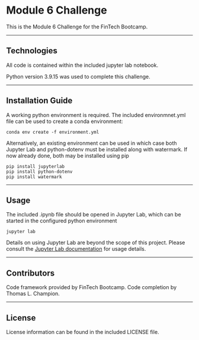 # Module 6 Challenge

This is the Module 6 Challenge for the FinTech Bootcamp.




---

## Technologies

All code is contained within the included jupyter lab notebook. 

Python version 3.9.15 was used to complete this challenge. 

---

## Installation Guide

A working python environment is required. The included environmnet.yml file can be used to create a conda environment:

```
conda env create -f environment.yml

```


Alternatively, an existing environment can be used in which case both Jupyter Lab and python-dotenv must be installed along with watermark. If now already done, both may be installed using pip

```
pip install jupyterlab
pip install python-dotenv
pip install watermark

```




---

## Usage

The included .ipynb file should be opened in Jupyter Lab, which can be started in the configured python environment

```
jupyter lab

```

Details on using Jupyter Lab are beyond the scope of this project. Please consult the [Jupyter Lab documentation](https://jupyterlab.readthedocs.io/en/stable/getting_started/overview.html) for usage details.


---

## Contributors

Code framework provided by FinTech Bootcamp.
Code completion by Thomas L. Champion.

---

## License

License information can be found in the included LICENSE file.
